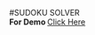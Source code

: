 #SUDOKU SOLVER <br>
<b>For Demo  </b><a href="https://amit-r-thakur.github.io/Sudoku-Solver/">Click Here</a>

